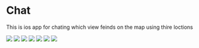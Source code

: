 # Chat
This is ios app for chating which view feinds on the map using thire loctions


 
 <img src="https://raw.githubusercontent.com/aserdah/Chat/master/26055916_1735176176534723_1351625586510325611_n.jpg">
 <img src="https://raw.githubusercontent.com/aserdah/Chat/master/26056029_1735176103201397_1306759469170625916_n.jpg">
 <img src="https://raw.githubusercontent.com/aserdah/Chat/master/26112397_1735176066534734_8020709899784723902_n.jpg">

<img src="https:/raw.githubusercontent.com/aserdah/Chat/master/Simulator%20Screen%20Shot%20-%20iPhone%208%20Plus%20-%202017-12-26%20at%2023.30.35.png">
 <img src="https://raw.githubusercontent.com/aserdah/Chat/master/Simulator%20Screen%20Shot%20-%20iPhone%208%20Plus%20-%202017-12-26%20at%2023.33.55.png">
 <img src="https://raw.githubusercontent.com/aserdah/Chat/master/Simulator%20Screen%20Shot%20-%20iPhone%208%20Plus%20-%202017-12-26%20at%2023.35.47.png">
 <img src="https://raw.githubusercontent.com/aserdah/Chat/master/Simulator%20Screen%20Shot%20-%20iPhone%208%20Plus%20-%202017-12-26%20at%2023.36.16.png">
